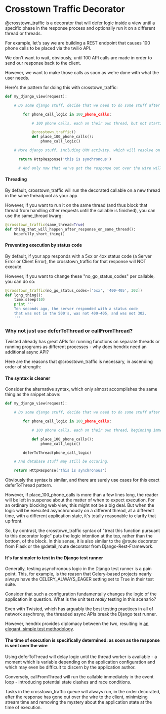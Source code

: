 # Crosstown Traffic Decorator

  @crosstown_traffic is a decorator that will defer logic inside a view until a specific phase in the response process and optionally run it on a different thread or threads.

For example, let's say we are building a REST endpoint that causes 100 phone calls to be placed via the twilio API.

We don't want to wait, obviously, until 100 API calls are made in order to send our response back to the client.

However, we want to make those calls as soon as we're done with what the user needs.

Here's the pattern for doing this with crosstown_traffic:


```python
def my_django_view(request):

    # Do some django stuff, decide that we need to do some stuff after the request is over (like place 100 phone calls via the Twilio API)

        for phone_call_logic in 100_phone_calls:

            # 100 phone calls, each on their own thread, but not starting until the response has gone out over the wire

            @crosstown_traffic()
            def place_100_phone_calls():
                phone_call_logic()

    # More django stuff, including ORM activity, which will resolve on this thread, before the crosstown_traffic begins.

      return HttpResponse('this is synchronous')

      # And only now that we've got the response out over the wire will place_100_phone_calls happen.
```
#### Threading
By default, crosstown_traffic will run the decorated callable on a new thread in the same threadpool as your app.

However, if you want to run it on the same thread (and thus block that thread from handling other requests until the callable is finished), you can use the same_thread kwarg:

```python
@crosstown_traffic(same_thread=True)
def thing_that_will_happen_after_response_on_same_thread():
    hopefully_short_thing()
```

#### Preventing execution by status code
By default, if your app responds with a 5xx or 4xx status code (a Server Error or Client Error), the crosstown_traffic for that response will NOT execute.

However, if you want to change these "no_go_status_codes" per callable, you can do so:

```python
@crosstown_traffic(no_go_status_codes=['5xx', '400-405', 302])
def long_thing():
    time.sleep(10)
    print '''
    Ten seconds ago, the server responded with a status code
    that was not in the 500's, was not 400-405, and was not 302.
    '''
```

### Why not just use deferToThread or callFromThread?

Twisted already has great APIs for running functions on separate threads or running programs as different processes - why does hendrix need an additional async API?

Here are the reasons that @crosstown_traffic is necessary, in ascending order of strength:

#### The syntax is cleaner

Consider the alternative syntax, which only almost accomplishes the same thing as the snippet above:

```python
def my_django_view(request):

    # Do some django stuff, decide that we need to do some stuff after the request is over (like place 100 phone calls via the Twilio API)

        for phone_call_logic in 100_phone_calls:

            # 100 phone calls, each on their own thread, beginning immediately

            def place_100_phone_calls():
                phone_call_logic()

        deferToThread(phone_call_logic)

    # And database stuff may still be occuring.

    return HttpResponse('this is synchronous')
```

Obviously the syntax is similar, and there are surely use cases for this exact deferToThread pattern.

However, if place_100_phone_calls is more than a few lines long, the reader will be left in suspense about the matter of when to expect execution.  For an ordinary blocking web view, this might not be a big deal.  But when the logic will be executed asynchronously on a different thread, at a different time, with a different application state, it's totally reasonable to clarify that up front.

So, by contrast, the crosstown_traffic syntax of "treat this function pursuant to this decorator logic" puts the logic intention at the top, rather than the bottom, of the block.  In this sense, it is also similar to the @route decorator from Flask or the @detail_route decorator from Django-Rest-Framework.

#### It's far simpler to test in the Django test runner

Generally, testing asynchronous logic in the Django test runner is a pain point.  This, for example, is the reason that Celery-based projects nearly always have the CELERY_ALWAYS_EAGER setting set to True in their test suite.

Consider that such a configuration fundamentally changes the logic of the application in question.  What is the unit test *really* testing in this scenario?

Even with Twisted, which has arguably the best testing practices in all of network asychrony, the threaded async APIs break the Django test runner.
 
 However, hendrix provides diplomacy between the two, resulting in [an elegant, simple test methodology](testing-asynchrony.md).

#### The time of execution is specifically determined: as soon as the response is sent over the wire

Using deferToThread will delay logic until the thread worker is available - a moment which is variable depending on the application configuration and which may even be difficult to discern by the application author.

Conversely, callFromThread will run the callable immediately in the event loop - introducing potential state clashes and race conditions.

Tasks in the crosstown_traffic queue will always run, in the order decorated, after the response has gone out over the wire to the client, minimizing stream time and removing the mystery about the application state at the time of execution.